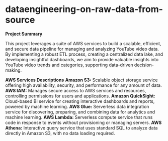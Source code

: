 # dataengineering-on-raw-data-from-source

**Project Summary**

This project leverages a suite of AWS services to build a scalable, efficient, and secure data pipeline for managing and analyzing YouTube video data. By implementing a robust ETL process, creating a centralized data lake, and developing insightful dashboards, we aim to provide valuable insights into YouTube video trends and categories, supporting data-driven decision-making.

**AWS Services Descriptions**
**Amazon S3:** Scalable object storage service offering high availability, security, and performance for any amount of data.
**AWS IAM:** Manages secure access to AWS services and resources, controlling permissions for users and applications.
**Amazon QuickSight:** Cloud-based BI service for creating interactive dashboards and reports, powered by machine learning.
**AWS Glue:** Serverless data integration service for discovering, preparing, and combining data for analytics and machine learning.
**AWS Lambda:** Serverless compute service that runs code in response to events without provisioning or managing servers.
**AWS Athena:** Interactive query service that uses standard SQL to analyze data directly in Amazon S3, with no data loading required.

